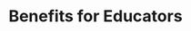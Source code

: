 ---
title: Benefits for Educators

components:
- component_name: tabBar
  tabBarItems:
  - img_src: "random-img3.svg"
    label: Educators
    url: benefits-educators

  - img_src: "hero-test.svg"
    label: Self-study
    url: benefits-self-study

# - component_name: hero
#   supertitle: Benefits for Educators
#   title: A better way to practice and assess
#   hero_img: "hero/benefits-hero.svg"

# Hero
- component_name: hero
  title: A teacher's dream
  description: With coverage of all core curriculum and standardized exams, Albert is a powerful curriculum supplement that your entire school can leverage.
  cta_label: Learn more
  cta_url: aurl
  hero_img: "hero/benefits-hero.svg"

# Feature Grid
- component_name: featureGrid
  featureGridItems:
  - img_src: "random-img3.svg"
    title: Who
    description: Administrators and curriculum directors involved in the decision making process of ed-tech solutions with at least 75 students.
  - img_src: "random-img3.svg"
    title: What
    description: A 4-5 week no-risk pilot of Albert with all of your students and teachers.
  - img_src: "random-img3.svg"
    title: Where
    description: We would implement at your school with a dedicated Albert point person to help with every step of the pilot process.
  - img_src: "random-img3.svg"
    title: When
    description: Pilots start on a rolling basis during the school year. Apply now and secure a start date. Spots are limited!
  
# Hero
- component_name: hero
  title: A teacher's dream
  description: With coverage of all core curriculum and standardized exams, Albert is a powerful curriculum supplement that your entire school can leverage.
  cta_label: Learn more
  cta_url: aurl
  hero_img: "hero/benefits-hero.svg"

# Feature Grid
- component_name: featureGrid
  featureGridItems:
  - img_src: "random-img3.svg"
    title: Who
    description: Administrators and curriculum directors involved in the decision making process of ed-tech solutions with at least 75 students.
  - img_src: "random-img3.svg"
    title: What
    description: A 4-5 week no-risk pilot of Albert with all of your students and teachers.
  - img_src: "random-img3.svg"
    title: Where
    description: We would implement at your school with a dedicated Albert point person to help with every step of the pilot process.
  - img_src: "random-img3.svg"
    title: When
    description: Pilots start on a rolling basis during the school year. Apply now and secure a start date. Spots are limited!

- component_name: preFooter
---